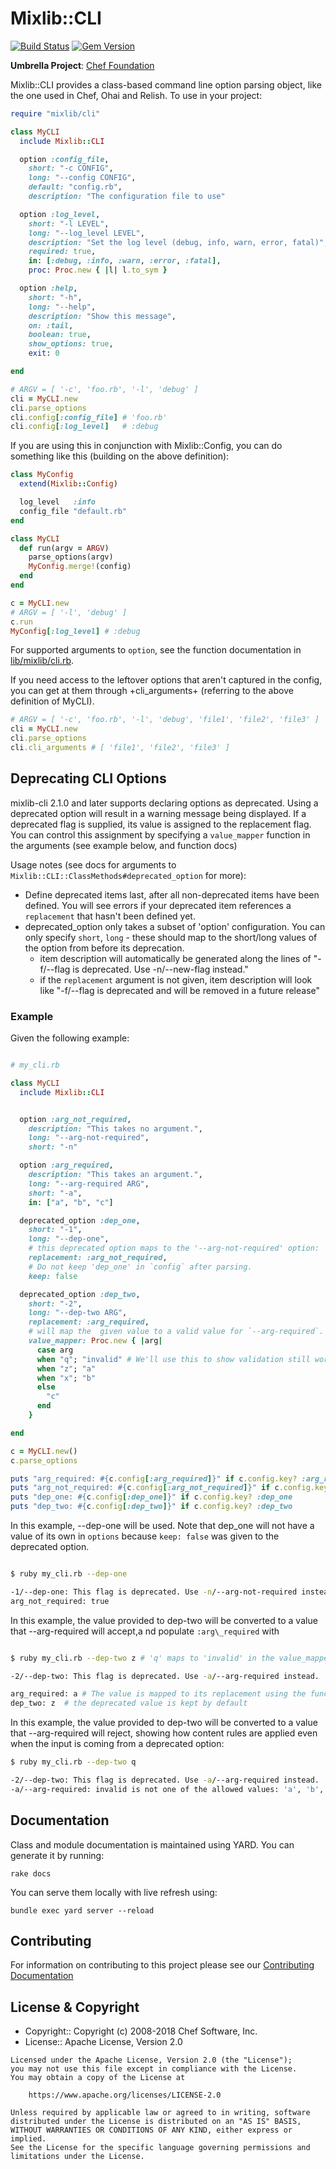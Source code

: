 # Mixlib::CLI

[![Build Status](https://badge.buildkite.com/5b595abc5c79a69fa4da5aeb14efd8e9104ec3a4ca53fc904a.svg?branch=master)](https://buildkite.com/chef-oss/chef-mixlib-cli-master-verify)
[![Gem Version](https://badge.fury.io/rb/mixlib-cli.svg)](https://badge.fury.io/rb/mixlib-cli)

**Umbrella Project**: [Chef Foundation](https://github.com/chef/chef-oss-practices/blob/master/projects/chef-foundation.md)

Mixlib::CLI provides a class-based command line option parsing object, like the one used in Chef, Ohai and Relish. To use in your project:

```ruby
require "mixlib/cli"

class MyCLI
  include Mixlib::CLI

  option :config_file,
    short: "-c CONFIG",
    long: "--config CONFIG",
    default: "config.rb",
    description: "The configuration file to use"

  option :log_level,
    short: "-l LEVEL",
    long: "--log_level LEVEL",
    description: "Set the log level (debug, info, warn, error, fatal)",
    required: true,
    in: [:debug, :info, :warn, :error, :fatal],
    proc: Proc.new { |l| l.to_sym }

  option :help,
    short: "-h",
    long: "--help",
    description: "Show this message",
    on: :tail,
    boolean: true,
    show_options: true,
    exit: 0

end

# ARGV = [ '-c', 'foo.rb', '-l', 'debug' ]
cli = MyCLI.new
cli.parse_options
cli.config[:config_file] # 'foo.rb'
cli.config[:log_level]   # :debug
```

If you are using this in conjunction with Mixlib::Config, you can do something like this (building on the above definition):

```ruby
class MyConfig
  extend(Mixlib::Config)

  log_level   :info
  config_file "default.rb"
end

class MyCLI
  def run(argv = ARGV)
    parse_options(argv)
    MyConfig.merge!(config)
  end
end

c = MyCLI.new
# ARGV = [ '-l', 'debug' ]
c.run
MyConfig[:log_level] # :debug
```

For supported arguments to `option`, see the function documentation in [lib/mixlib/cli.rb](lib/mixlib/cli.rb).


If you need access to the leftover options that aren't captured in the config, you can get at them through +cli_arguments+ (referring to the above definition of MyCLI).

```ruby
# ARGV = [ '-c', 'foo.rb', '-l', 'debug', 'file1', 'file2', 'file3' ]
cli = MyCLI.new
cli.parse_options
cli.cli_arguments # [ 'file1', 'file2', 'file3' ]
```

## Deprecating CLI Options

mixlib-cli 2.1.0 and later supports declaring options as deprecated.  Using a deprecated option
will result in a warning message being displayed.  If a deprecated flag is supplied,
its value is assigned to the replacement flag.  You can control this assignment by specifying a
`value_mapper` function in the arguments (see example below, and function docs)


Usage notes (see docs for arguments to `Mixlib::CLI::ClassMethods#deprecated_option` for more):

 * Define deprecated items last, after all non-deprecated items have been defined.
 You will see errors if your deprecated item references a `replacement` that hasn't been defined yet.
 * deprecated\_option only takes a subset of 'option' configuration.  You can only specify `short`, `long` - these should
   map to the short/long values of the option from before its deprecation.
   * item description will automatically be generated along the lines of "-f/--flag is deprecated. Use -n/--new-flag instead."
   * if the `replacement` argument is not given, item description will look like "-f/--flag is deprecated and will be removed in a future release"

### Example

Given the following example:

```ruby

# my_cli.rb

class MyCLI
  include Mixlib::CLI


  option :arg_not_required,
    description: "This takes no argument.",
    long: "--arg-not-required",
    short: "-n"

  option :arg_required,
    description: "This takes an argument.",
    long: "--arg-required ARG",
    short: "-a",
    in: ["a", "b", "c"]

  deprecated_option :dep_one,
    short: "-1",
    long: "--dep-one",
    # this deprecated option maps to the '--arg-not-required' option:
    replacement: :arg_not_required,
    # Do not keep 'dep_one' in `config` after parsing.
    keep: false

  deprecated_option :dep_two,
    short: "-2",
    long: "--dep-two ARG",
    replacement: :arg_required,
    # will map the  given value to a valid value for `--arg-required`.
    value_mapper: Proc.new { |arg|
      case arg
      when "q"; "invalid" # We'll use this to show validation still works
      when "z"; "a"
      when "x"; "b"
      else
        "c"
      end
    }

end

c = MyCLI.new()
c.parse_options

puts "arg_required: #{c.config[:arg_required]}" if c.config.key? :arg_required
puts "arg_not_required: #{c.config[:arg_not_required]}" if c.config.key? :arg_not_required
puts "dep_one: #{c.config[:dep_one]}" if c.config.key? :dep_one
puts "dep_two: #{c.config[:dep_two]}" if c.config.key? :dep_two

```

In this example, --dep-one will be used.  Note that dep_one will not have a value of its own in
`options` because `keep: false` was given to the deprecated option.

```bash

$ ruby my_cli.rb --dep-one

-1/--dep-one: This flag is deprecated. Use -n/--arg-not-required instead
arg_not_required: true

```

In this example, the value provided to dep-two will be converted to a value
that --arg-required will accept,a nd populate `:arg\_required` with

```bash

$ ruby my_cli.rb --dep-two z # 'q' maps to 'invalid' in the value_mapper proc above

-2/--dep-two: This flag is deprecated. Use -a/--arg-required instead.

arg_required: a # The value is mapped to its replacement using the function provided.
dep_two: z  # the deprecated value is kept by default
```

In this example, the value provided to dep-two will be converted to a value
that --arg-required will reject, showing how content rules are applied even when
the input is coming from a deprecated option:

```bash
$ ruby my_cli.rb --dep-two q

-2/--dep-two: This flag is deprecated. Use -a/--arg-required instead.
-a/--arg-required: invalid is not one of the allowed values: 'a', 'b', or 'c'

```
## Documentation

Class and module documentation is maintained using YARD. You can generate it by running:

```
rake docs
```

You can serve them locally with live refresh using:

```
bundle exec yard server --reload
```

## Contributing

For information on contributing to this project please see our [Contributing Documentation](https://github.com/chef/chef/blob/master/CONTRIBUTING.md)

## License & Copyright

- Copyright:: Copyright (c) 2008-2018 Chef Software, Inc.
- License:: Apache License, Version 2.0

```text
Licensed under the Apache License, Version 2.0 (the "License");
you may not use this file except in compliance with the License.
You may obtain a copy of the License at

    https://www.apache.org/licenses/LICENSE-2.0

Unless required by applicable law or agreed to in writing, software
distributed under the License is distributed on an "AS IS" BASIS,
WITHOUT WARRANTIES OR CONDITIONS OF ANY KIND, either express or implied.
See the License for the specific language governing permissions and
limitations under the License.
```
